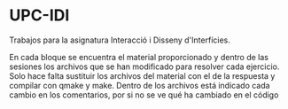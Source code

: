 # UPC-IDI
Trabajos para la asignatura Interacció i Disseny d'Interfícies.

En cada bloque se encuentra el material proporcionado y dentro de las sesiones los archivos que se han modificado para resolver cada ejercicio. Solo hace falta sustituir los archivos del material con el de la respuesta y compilar con qmake y make. Dentro de los archivos está indicado cada cambio en los comentarios, por si no se ve qué ha cambiado en el código
